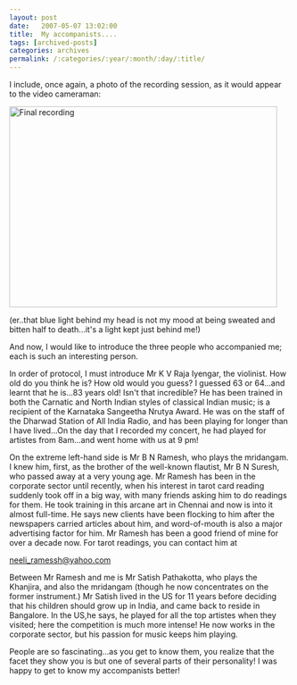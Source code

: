 ```yaml
---
layout: post
date:	2007-05-07 13:02:00
title:  My accompanists....
tags: [archived-posts]
categories: archives
permalink: /:categories/:year/:month/:day/:title/
---
```

I include, once again, a photo of the recording session, as it would appear to the video cameraman:

<a href="http://www.flickr.com/photos/7794196@N04/485604885/" title="Photo Sharing"><img src="http://farm1.static.flickr.com/213/485604885_53c843821c_o.jpg" width="480" height="360" alt="Final recording" /></a>

(er..that blue light behind my head is not my mood at being sweated and bitten half to death...it's a light kept just behind me!)

And now, I would like to introduce the three people who accompanied me; each is such an interesting person.


In order of protocol, I must introduce Mr K V Raja Iyengar, the violinist. How old do you think he is? How old would you guess? I guessed 63 or 64...and learnt that he is...83 years old! Isn't that incredible? He has been trained in both the Carnatic and North Indian styles of classical Indian music; is a recipient of the Karnataka Sangeetha Nrutya Award. He was on the staff of the Dharwad Station of All India Radio, and has been playing for longer than I have lived...On the day that I recorded my concert, he had played for artistes from 8am...and went home with us at 9 pm!

On the extreme left-hand side is Mr B N Ramesh, who plays the mridangam. I  knew him, first, as the brother of the well-known flautist, Mr B N Suresh, who passed away at a very young age. Mr Ramesh has been in the corporate sector until recently, when his interest in tarot card reading suddenly took off in a big way, with many friends asking him to do readings for them. He took training in this arcane art in Chennai and now is into it almost full-time. He says new clients have been flocking to him after the newspapers carried articles about him, and word-of-mouth is also a major advertising factor for him. Mr Ramesh has been a good friend of mine for over a decade now. For tarot readings, you can contact him at 

neeli_ramessh@yahoo.com


Between Mr Ramesh and me is Mr Satish Pathakotta, who plays the Khanjira, and also the mridangam (though he now concentrates on the former instrument.) Mr Satish lived in the US for 11 years before deciding that his children should grow up in India, and came back to reside in Bangalore. In the US,he says, he played for all the top artistes when they visited; here the competition is much more intense! He now works in the corporate sector, but his passion for music keeps him playing.

People are so fascinating...as you get to know them, you realize that the facet they show you is but one of several parts of their personality! I was happy to get to know my accompanists better!
